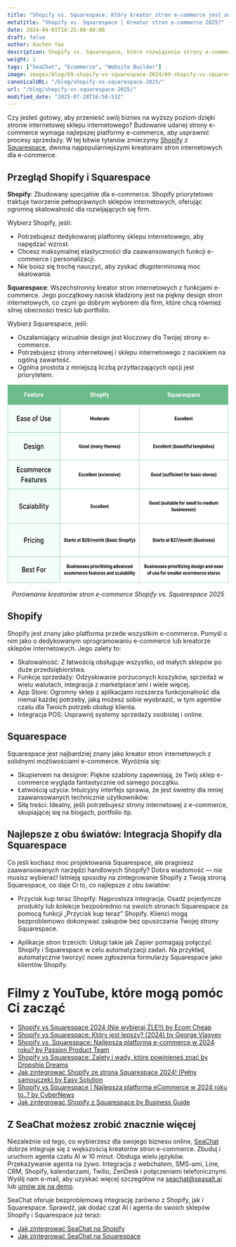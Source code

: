 ```yaml
---
title: "Shopify vs. Squarespace: Który kreator stron e-commerce jest odpowiedni dla Twojej firmy w 2025 roku?"
metatitle: "Shopify vs. Squarespace | Kreator stron e-commerce 2025?"
date: 2024-04-01T10:25:00-08:00
draft: false
author: Xuchen Yao
description: Shopify vs. Squarespace, które rozwiązanie strony e-commerce jest dla Ciebie odpowiednie w 2025 roku? Nasze szczegółowe porównanie analizuje funkcje, ceny, specjalizacje, integracje i wiele więcej.
weight: 1
tags: ["SeaChat", "Ecommerce", "Website Builder"]
image: images/blog/69-shopify-vs-squarespace-2024/69-shopify-vs-squarespace-2024.jpg
canonicalURL: "/blog/shopify-vs-squarespace-2025/"
url: "/blog/shopify-vs-squarespace-2025/"
modified_date: "2025-07-28T16:56:53Z"
---
```


Czy jesteś gotowy, aby przenieść swój biznes na wyższy poziom dzięki stronie internetowej sklepu internetowego? Budowanie udanej strony e-commerce wymaga najlepszej platformy e-commerce, aby usprawnić procesy sprzedaży. W tej bitwie tytanów zmierzymy [Shopify](https://www.shopify.com/) z [Squarespace](https://www.squarespace.com/), dwoma najpopularniejszymi kreatorami stron internetowych dla e-commerce.


## Przegląd Shopify i Squarespace

**Shopify**: Zbudowany specjalnie dla e-commerce. Shopify priorytetowo traktuje tworzenie pełnoprawnych sklepów internetowych, oferując ogromną skalowalność dla rozwijających się firm.

Wybierz Shopify, jeśli:

- Potrzebujesz dedykowanej platformy sklepu internetowego, aby napędzać wzrost.
- Chcesz maksymalnej elastyczności dla zaawansowanych funkcji e-commerce i personalizacji.
- Nie boisz się trochę nauczyć, aby zyskać długoterminową moc skalowania.


**Squarespace**: Wszechstronny kreator stron internetowych z funkcjami e-commerce. Jego początkowy nacisk kładziony jest na piękny design stron internetowych, co czyni go dobrym wyborem dla firm, które chcą również silnej obecności treści lub portfolio.

Wybierz Squarespace, jeśli:

- Oszałamiający wizualnie design jest kluczowy dla Twojej strony e-commerce.
- Potrzebujesz strony internetowej i sklepu internetowego z naciskiem na ogólną zawartość.
- Ogólna prostota z mniejszą liczbą przytłaczających opcji jest priorytetem.

<center>
<img height="450px" src="/images/blog/69-shopify-vs-squarespace-2024/shopify-and-squarespace-ecommerce-website-builder-comparison-2024.png" alt="Porównanie kreatorów stron e-commerce Shopify vs. Squarespace 2025"/>

*Porównanie kreatorów stron e-commerce Shopify vs. Squarespace 2025*
</center>

## Shopify

Shopify jest znany jako platforma przede wszystkim e-commerce. Pomyśl o nim jako o dedykowanym oprogramowaniu e-commerce lub kreatorze sklepów internetowych. Jego zalety to:

- Skalowalność: Z łatwością obsługuje wszystko, od małych sklepów po duże przedsiębiorstwa.
- Funkcje sprzedaży: Odzyskiwanie porzuconych koszyków, sprzedaż w wielu walutach, integracja z marketplace'ami i wiele więcej.
- App Store: Ogromny sklep z aplikacjami rozszerza funkcjonalność dla niemal każdej potrzeby, jaką możesz sobie wyobrazić, w tym agentów czatu dla Twoich potrzeb obsługi klienta.
- Integracja POS: Usprawnij systemy sprzedaży osobistej i online.


## Squarespace

Squarespace jest najbardziej znany jako kreator stron internetowych z solidnymi możliwościami e-commerce. Wyróżnia się:

- Skupieniem na designie: Piękne szablony zapewniają, że Twój sklep e-commerce wygląda fantastycznie od samego początku.
- Łatwością użycia: Intuicyjny interfejs sprawia, że jest świetny dla mniej zaawansowanych technicznie użytkowników.
- Siłą treści: Idealny, jeśli potrzebujesz strony internetowej z e-commerce, skupiającej się na blogach, portfolio itp.

## Najlepsze z obu światów: Integracja Shopify dla Squarespace

Co jeśli kochasz moc projektowania Squarespace, ale pragniesz zaawansowanych narzędzi handlowych Shopify? Dobra wiadomość — nie musisz wybierać! Istnieją sposoby na zintegrowanie Shopify z Twoją stroną Squarespace, co daje Ci to, co najlepsze z obu światów:

- Przycisk kup teraz Shopify: Najprostsza integracja. Osadź pojedyncze produkty lub kolekcje bezpośrednio na swoich stronach Squarespace za pomocą funkcji „Przycisk kup teraz” Shopify. Klienci mogą bezproblemowo dokonywać zakupów bez opuszczania Twojej strony Squarespace.

- Aplikacje stron trzecich: Usługi takie jak Zapier pomagają połączyć Shopify i Squarespace w celu automatyzacji zadań. Na przykład, automatycznie tworzyć nowe zgłoszenia formularzy Squarespace jako klientów Shopify.


# Filmy z YouTube, które mogą pomóc Ci zacząć

- [Shopify vs Squarespace 2024 (Nie wybieraj ŹLE!!) by Ecom Cheap](https://www.youtube.com/watch?v=nIzkc1Z8jJ0)
- [Shopify vs Squarespace: Który jest lepszy? (2024) by George Vlasyev](https://www.youtube.com/watch?v=9vTXYtDKgU8)
- [Shopify vs. Squarespace: Najlepsza platforma e-commerce w 2024 roku? by Passion Product Team](https://www.youtube.com/watch?v=azOL7LnhUMA)
- [Shopify vs Squarespace: Zalety i wady, które powinieneś znać by Dropship Dreams](https://www.youtube.com/watch?v=hNHRkTweik4)
- [Jak zintegrować Shopify ze stroną Squarespace 2024! (Pełny samouczek) by Easy Solution](https://www.youtube.com/watch?v=_zph0ufX6vo)
- [Shopify vs Squarespace | Najlepsza platforma eCommerce w 2024 roku to..? by CyberNews](https://www.youtube.com/watch?v=Gn52kaOeObY)
- [Jak zintegrować Shopify z Squarespace by Business Guide](https://www.youtube.com/watch?v=qSWfTHRtJGI)

## Z SeaChat możesz zrobić znacznie więcej

Niezależnie od tego, co wybierzesz dla swojego biznesu online, [SeaChat](https://chat.seasalt.ai/?utm_source=blog) dobrze integruje się z większością kreatorów stron e-commerce. Zbuduj i uruchom agenta czatu AI w 10 minut. Obsługa wielu języków. Przekazywanie agenta na żywo. Integracja z webchatem, SMS-ami, Line, CRM, Shopify, kalendarzami, Twilio, ZenDesk i połączeniami telefonicznymi. Wyślij nam e-mail, aby uzyskać więcej szczegółów na [seachat@seasalt.ai](mailto:seameet@seasalt.ai) lub [umów się na demo](https://meetings.hubspot.com/seasalt-ai/seasalt-meeting).

SeaChat oferuje bezproblemową integrację zarówno z Shopify, jak i Squarespace. Sprawdź, jak dodać czat AI i agenta do swoich sklepów Shopify i Squarespace już teraz:

- [Jak zintegrować SeaChat na Shopify](https://wiki.seasalt.ai/seachat/seachat-manual/05-integrations/02-seachat-shopify-integration/)
- [Jak zintegrować SeaChat na Squarespace](https://wiki.seasalt.ai/seachat/seachat-manual/05-integrations/03-seachat-squarespace-integration/)
